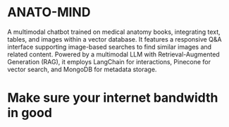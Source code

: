 # ANATO-MIND
A multimodal chatbot trained on medical anatomy books, integrating text, tables, and images within a vector database. It features a responsive Q&A interface supporting image-based searches to find similar images and related content. Powered by a multimodal LLM with Retrieval-Augmented Generation (RAG), it employs LangChain for interactions, Pinecone for vector search, and MongoDB for metadata storage.

# Make sure your internet bandwidth in good
